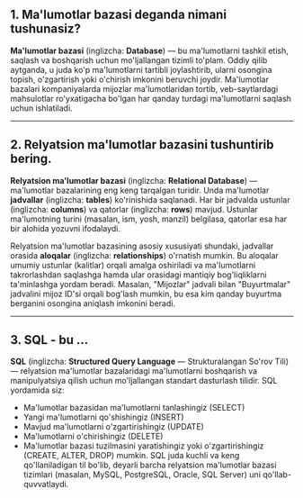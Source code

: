 ## 1. Ma'lumotlar bazasi deganda nimani tushunasiz?

**Ma'lumotlar bazasi** (inglizcha: **Database**) — bu ma'lumotlarni tashkil etish, saqlash va boshqarish uchun mo'ljallangan tizimli to'plam. Oddiy qilib aytganda, u juda ko'p ma'lumotlarni tartibli joylashtirib, ularni osongina topish, o'zgartirish yoki o'chirish imkonini beruvchi joydir. Ma'lumotlar bazalari kompaniyalarda mijozlar ma'lumotlaridan tortib, veb-saytlardagi mahsulotlar ro'yxatigacha bo'lgan har qanday turdagi ma'lumotlarni saqlash uchun ishlatiladi.

---
## 2. Relyatsion ma'lumotlar bazasini tushuntirib bering.

**Relyatsion ma'lumotlar bazasi** (inglizcha: **Relational Database**) — ma'lumotlar bazalarining eng keng tarqalgan turidir. Unda ma'lumotlar **jadvallar** (inglizcha: **tables**) ko'rinishida saqlanadi. Har bir jadvalda ustunlar (inglizcha: **columns**) va qatorlar (inglizcha: **rows**) mavjud. Ustunlar ma'lumotning turini (masalan, ism, yosh, manzil) belgilasa, qatorlar esa har bir alohida yozuvni ifodalaydi.

Relyatsion ma'lumotlar bazasining asosiy xususiyati shundaki, jadvallar orasida **aloqalar** (inglizcha: **relationships**) o'rnatish mumkin. Bu aloqalar umumiy ustunlar (kalitlar) orqali amalga oshiriladi va ma'lumotlarni takrorlashdan saqlashga hamda ular orasidagi mantiqiy bog'liqliklarni ta'minlashga yordam beradi. Masalan, "Mijozlar" jadvali bilan "Buyurtmalar" jadvalini mijoz ID'si orqali bog'lash mumkin, bu esa kim qanday buyurtma berganini osongina aniqlash imkonini beradi.

---
## 3. SQL - bu …

**SQL** (inglizcha: **Structured Query Language** — Strukturalangan So'rov Tili) — relyatsion ma'lumotlar bazalaridagi ma'lumotlarni boshqarish va manipulyatsiya qilish uchun mo'ljallangan standart dasturlash tilidir. SQL yordamida siz:

* Ma'lumotlar bazasidan ma'lumotlarni tanlashingiz (SELECT)
* Yangi ma'lumotlarni qo'shishingiz (INSERT)
* Mavjud ma'lumotlarni o'zgartirishingiz (UPDATE)
* Ma'lumotlarni o'chirishingiz (DELETE)
* Ma'lumotlar bazasi tuzilmasini yaratishingiz yoki o'zgartirishingiz (CREATE, ALTER, DROP) mumkin. SQL juda kuchli va keng qo'llaniladigan til bo'lib, deyarli barcha relyatsion ma'lumotlar bazasi tizimlari (masalan, MySQL, PostgreSQL, Oracle, SQL Server) uni qo'llab-quvvatlaydi.